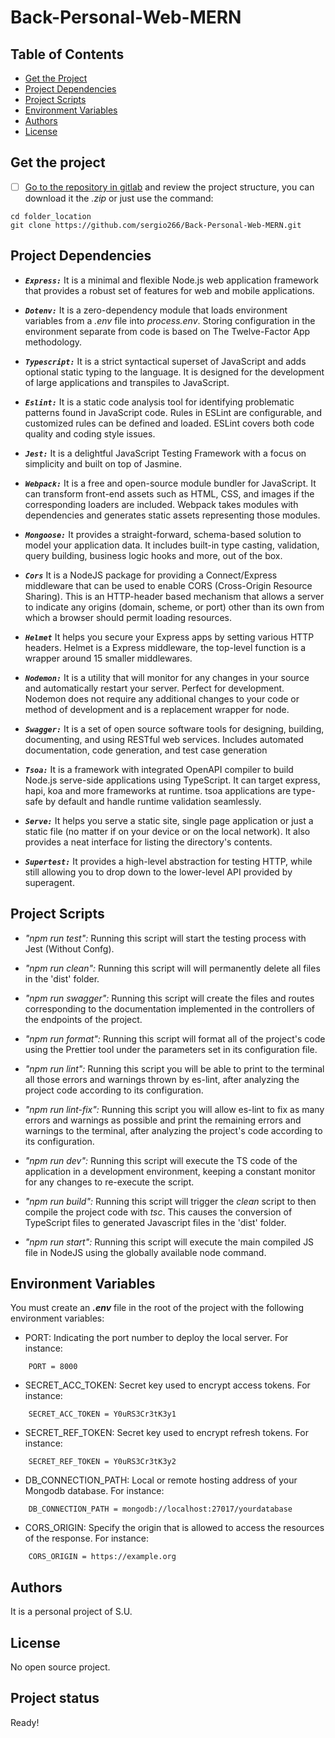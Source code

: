 # Back-Personal-Web-MERN



## Table of Contents

- [Get the Project](#get-the-project)
- [Project Dependencies](#project-dependencies)
- [Project Scripts](#project-scripts)
- [Environment Variables](#environment-variables)
- [Authors ](#authors )
- [License](#license)


## Get the project

- [ ] [Go to the repository in gitlab](https://github.com/sergio266/Back-Personal-Web-MERN) and review the project structure, you can download it the *.zip* or just use the command:

```
cd folder_location
git clone https://github.com/sergio266/Back-Personal-Web-MERN.git
```


## Project Dependencies
- ***`Express:`*** It is a minimal and flexible Node.js web application framework that provides a robust set of features for web and mobile applications.

- ***`Dotenv:`*** It is a zero-dependency module that loads environment variables from a *.env* file into *process.env*. Storing configuration in the environment separate from code is based on The Twelve-Factor App methodology.

- ***`Typescript:`*** It is a strict syntactical superset of JavaScript and adds optional static typing to the language. It is designed for the development of large applications and transpiles to JavaScript.

- ***`Eslint:`*** It is a static code analysis tool for identifying problematic patterns found in JavaScript code. Rules in ESLint are configurable, and customized rules can be defined and loaded. ESLint covers both code quality and coding style issues.

- ***`Jest:`*** It is a delightful JavaScript Testing Framework with a focus on simplicity and built on top of Jasmine.

- ***`Webpack:`*** It is a free and open-source module bundler for JavaScript. It can transform front-end assets such as HTML, CSS, and images if the corresponding loaders are included. Webpack takes modules with dependencies and generates static assets representing those modules.

- ***`Mongoose:`*** It provides a straight-forward, schema-based solution to model your application data. It includes built-in type casting, validation, query building, business logic hooks and more, out of the box.

- ***`Cors`*** It is a NodeJS package for providing a Connect/Express middleware that can be used to enable CORS (Cross-Origin Resource Sharing). This is an HTTP-header based mechanism that allows a server to indicate any origins (domain, scheme, or port) other than its own from which a browser should permit loading resources.

- ***`Helmet`*** It helps you secure your Express apps by setting various HTTP headers. Helmet is a Express middleware, the top-level function is a wrapper around 15 smaller middlewares.

- ***`Nodemon:`*** It is a utility that will monitor for any changes in your source and automatically restart your server. Perfect for development. Nodemon does not require any additional changes to your code or method of development and is a replacement wrapper for node.

- ***`Swagger:`*** It is a set of open source software tools for designing, building, documenting, and using RESTful web services. Includes automated documentation, code generation, and test case generation

- ***`Tsoa:`*** It is a framework with integrated OpenAPI compiler to build Node.js serve-side applications using TypeScript. It can target express, hapi, koa and more frameworks at runtime. tsoa applications are type-safe by default and handle runtime validation seamlessly.

- ***`Serve:`*** It helps you serve a static site, single page application or just a static file (no matter if on your device or on the local network). It also provides a neat interface for listing the directory's contents.

- ***`Supertest:`*** It provides a high-level abstraction for testing HTTP, while still allowing you to drop down to the lower-level API provided by superagent.


## Project Scripts

- *"npm run test":* Running this script will start the testing process with Jest (Without Confg).

- *"npm run clean":* Running this script will will permanently delete all files in the 'dist' folder.

- *"npm run swagger":* Running this script will create the files and routes corresponding to the documentation implemented in the controllers of the endpoints of the project.

- *"npm run format":* Running this script will format all of the project's code using the Prettier tool under the parameters set in its configuration file.

- *"npm run lint":* Running this script you will be able to print to the terminal all those errors and warnings thrown by es-lint, after analyzing the project code according to its configuration.

- *"npm run lint-fix":* Running this script you will allow es-lint to fix as many errors and warnings as possible and print the remaining errors and warnings to the terminal, after analyzing the project's code according to its configuration.

- *"npm run dev":* Running this script will  execute the TS code of the application in a development environment, keeping a constant monitor for any changes to re-execute the script.

- *"npm run build":* Running this script will trigger the *clean* script to then compile the project code with *tsc*. This causes the conversion of TypeScript files to generated Javascript files in the 'dist' folder.

- *"npm run start":* Running this script will execute the main compiled JS file in NodeJS using the globally available node command.



## Environment Variables

You must create an ***.env*** file in the root of the project with the following environment variables:
- PORT: Indicating the port number to deploy the local server. For instance:
~~~
    PORT = 8000
~~~
- SECRET_ACC_TOKEN: Secret key used to encrypt access tokens. For instance:
~~~
    SECRET_ACC_TOKEN = Y0uRS3Cr3tK3y1
~~~
- SECRET_REF_TOKEN: Secret key used to encrypt refresh tokens. For instance:
~~~
    SECRET_REF_TOKEN = Y0uRS3Cr3tK3y2
~~~
- DB_CONNECTION_PATH: Local or remote hosting address of your Mongodb database. For instance:
~~~
    DB_CONNECTION_PATH = mongodb://localhost:27017/yourdatabase
~~~
- CORS_ORIGIN: Specify the origin that is allowed to access the resources of the response. For instance:
~~~
    CORS_ORIGIN = https://example.org
~~~




## Authors 
It is a personal project of S.U.


## License
No open source project.


## Project status

Ready!
